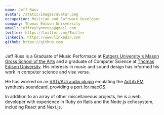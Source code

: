 ```yaml
---
name: Jeff Russ
avatar: /static/images/avatar.png
occupation: Musician and Software Developer
company: Thomas Edison Unisversity
email: jeffreylynnruss@gmail.com
twitter: https://twitter.com/Twitter
linkedin: https://www.linkedin.com
github: https://github.com
---
```


Jeff Russ is a Graduate of Music Performace at [Rutgers University's Mason Gross School of the Arts](https://www.masongross.rutgers.edu/) and a graduate of Computer Science at [Thomas Edison University](https://www.tesu.edu/). His interests in music and sound design has informed his work in computer science and vise versa.

He has worked on an [VSTi/AUi audio plugin](https://github.com/bsutherland/JuceOPLVSTi) emulating the [AdLib FM synthesis soundcard](<https://en.wikipedia.org/wiki/Ad_Lib,_Inc.#AdLib_Music_Synthesizer_Card_(1987)>), providing a [port for macOS](https://github.com/Jeff-Russ/AdlibBlaster).

In addition to an array of other miscellaneous projects, he is a web developer with experience in Ruby on Rails and the Node.js echosystem, including React and Next.js.
